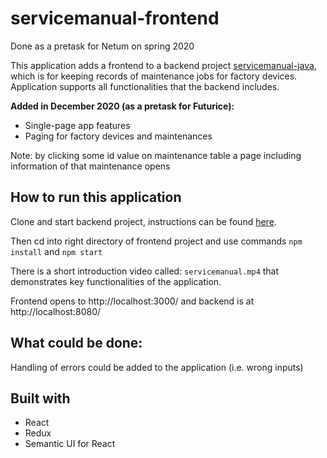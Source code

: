 # servicemanual-frontend

Done as a pretask for Netum on spring 2020

This application adds a frontend to a backend project [servicemanual-java](https://github.com/S4nttuS/Servicemanual-java/tree/master/servicemanual-java), which is for keeping records of maintenance jobs for factory devices. Application supports all functionalities that the backend includes.

**Added in December 2020 (as a pretask for Futurice):**
- Single-page app features
- Paging for factory devices and maintenances

Note: by clicking some id value on maintenance table a page including information of that maintenance opens


## How to run this application

Clone and start backend project, instructions can be found [here](https://github.com/S4nttuS/Servicemanual-java/blob/master/servicemanual-java/README.md).

Then cd into right directory of frontend project and use commands 
```npm install``` and ```npm start```

There is a short introduction video called: ```servicemanual.mp4``` that demonstrates key functionalities of the application.

Frontend opens to http://localhost:3000/ and backend is at http://localhost:8080/

## What could be done:
Handling of errors could be added to the application (i.e. wrong inputs)


## Built with
* React
* Redux
* Semantic UI for React

